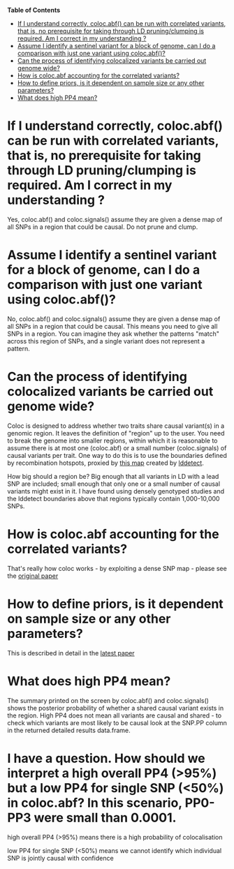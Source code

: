 <!-- markdown-toc start - Don't edit this section. Run M-x markdown-toc-refresh-toc -->
**Table of Contents**

- [If I understand correctly, coloc.abf() can be run with correlated variants, that is, no prerequisite for taking through LD pruning/clumping is required. Am I correct in my understanding ?](#if-i-understand-correctly-colocabf-can-be-run-with-correlated-variants-that-is-no-prerequisite-for-taking-through-ld-pruningclumping-is-required-am-i-correct-in-my-understanding-)
- [Assume I identify a sentinel variant for a block of genome, can I do a comparison with just one variant using coloc.abf()?](#assume-i-identify-a-sentinel-variant-for-a-block-of-genome-can-i-do-a-comparison-with-just-one-variant-using-colocabf)
- [Can the process of identifying colocalized variants be carried out genome wide?](#can-the-process-of-identifying-colocalized-variants-be-carried-out-genome-wide)
- [How is coloc.abf accounting for the correlated variants?](#how-is-colocabf-accounting-for-the-correlated-variants)
- [How to define priors, is it dependent on sample size or any other parameters?](#how-to-define-priors-is-it-dependent-on-sample-size-or-any-other-parameters)
- [What does high PP4 mean?](#what-does-high-pp4-mean)

<!-- markdown-toc end -->

# If I understand correctly, coloc.abf() can be run with correlated variants, that is, no prerequisite for taking through LD pruning/clumping is required. Am I correct in my understanding ?

Yes, coloc.abf() and coloc.signals() assume they are given a dense map of all SNPs in a region that could be causal.   Do not prune and clump.

# Assume I identify a sentinel variant for a block of genome, can I do a comparison with just one variant using coloc.abf()?

No, coloc.abf() and coloc.signals() assume they are given a dense map of all SNPs in a region that could be causal. This means you need to give all SNPs in a region. You can imagine they ask whether the patterns "match" across this region of SNPs, and a single variant does not represent a pattern. 

# Can the process of identifying colocalized variants be carried out genome wide?

Coloc is designed to address whether two traits share causal variant(s) in a genomic region.  It leaves the definition of "region" up to the user.  You need to break the genome into smaller regions, within which it is reasonable to assume there is at most one (coloc.abf) or a small number (coloc.signals) of causal variants per trait.  One way to do this is to use the boundaries defined by recombination hotspots, proxied by [this map](https://bitbucket.org/nygcresearch/ldetect-data/src/master/) created by [lddetect](https://academic.oup.com/bioinformatics/article/32/2/283/1743626).

How big should a region be?  Big enough that all variants in LD with a lead SNP are included; small enough that only one or a small number of causal variants might exist in it.  I have found using densely genotyped studies and the lddetect boundaries above that regions typically contain 1,000-10,000 SNPs.

# How is coloc.abf accounting for the correlated variants?

That's really how coloc works - by exploiting a dense SNP map - please see the [original paper](https://journals.plos.org/plosgenetics/article?id=10.1371/journal.pgen.1004383)

# How to define priors, is it dependent on sample size or any other parameters?

This is described in detail in the [latest paper](https://journals.plos.org/plosgenetics/article?id=10.1371/journal.pgen.1008720)

# What does high PP4 mean?

The summary printed on the screen by coloc.abf() and coloc.signals() shows the posterior probability of whether a shared causal variant exists in the region. High PP4 does not mean all variants are causal and shared - to check which variants are most likely to be causal look at the SNP.PP column in the returned detailed results data.frame.

# I have a question. How should we interpret a high overall PP4 (>95%) but a low PP4 for single SNP (<50%) in coloc.abf? In this scenario, PP0-PP3 were small than 0.0001.

high overall PP4 (>95%) means there is a high probability of colocalisation

low PP4 for single SNP (<50%) means we cannot identify which individual SNP is jointly causal with confidence


